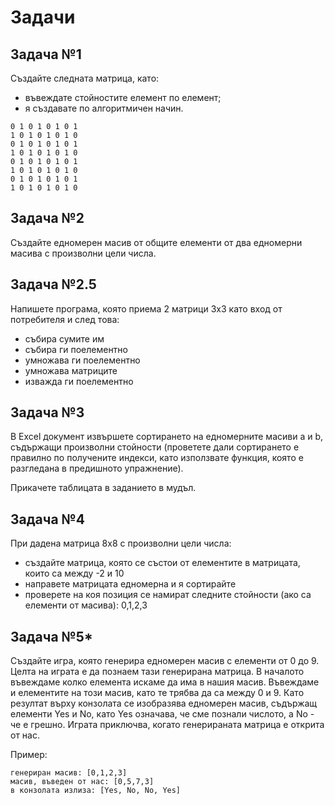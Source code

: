# Задачи

## Задача №1

Създайте следната матрица, като:
- въвеждате стойностите елемент по елемент;
- я създавате по алгоритмичен начин.

```
0 1 0 1 0 1 0 1
1 0 1 0 1 0 1 0
0 1 0 1 0 1 0 1
1 0 1 0 1 0 1 0
0 1 0 1 0 1 0 1
1 0 1 0 1 0 1 0
0 1 0 1 0 1 0 1
1 0 1 0 1 0 1 0
```

## Задача №2

Създайте едномерен масив от общите елементи от два едномерни масива с произволни цели числа.

## Задача №2.5

Напишете програма, която приема 2 матрици 3х3 като вход от потребителя и след това:
- събира сумите им
- събира ги поелементно
- умножава ги поелементно
- умножава матриците
- изважда ги поелементно

## Задача №3

В Excel документ извършете сортирането на едномерните масиви а и b, съдържащи произволни стойности (проветете дали сортирането е правилно по получените индекси, като използвате функция, която е разгледана в предишното упражнение).

Прикачете таблицата в заданието в мудъл.

## Задача №4

При дадена матрица 8х8 с произволни цели числа:
- създайте матрица, която се състои от елементите в матрицата, които са между -2 и 10 
- направете матрицата едномерна и я сортирайте
- проверете на коя позиция се намират следните стойности (ако са елементи от масива): 0,1,2,3

## Задача №5*

Създайте игра, която генерира едномерен масив с елементи от 0 до 9. Целта на играта е да познаем тази генерирана матрица. В началото въвеждаме колко елемента искаме да има в нашия масив. Въвеждаме и елементите на този масив, като те трябва да са между 0 и 9. Като резултат върху конзолата се изобразява едномерен масив, съдържащ елементи Yes и No, като Yes означава, че сме познали числото, а No - че е грешно. Играта приключва, когато генерираната матрица е открита от нас.

Пример:
```
генериран масив: [0,1,2,3]
масив, въведен от нас: [0,5,7,3]
в конзолата излиза: [Yes, No, No, Yes]
```
